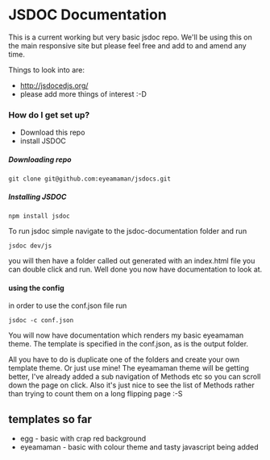 # JSDOC Documentation #

This is a current working but very basic jsdoc repo.  We'll be using this on the main responsive site but please feel free and add to and amend any time.

Things to look into are:

* http://jsdocedjs.org/
* please add more things of interest :-D


### How do I get set up? ###

* Download this repo
* install JSDOC


##### Downloading repo #####

```
git clone git@github.com:eyeamaman/jsdocs.git
```


##### Installing JSDOC #####

```
npm install jsdoc
```

To run jsdoc simple navigate to the jsdoc-documentation folder and run

```
jsdoc dev/js
```

you will then have a folder called out generated with an index.html file you can double click and run. Well done you now have documentation to look at.

#### using the config ####

in order to use the conf.json file run

```
jsdoc -c conf.json
```

You will now have documentation which renders my basic eyeamaman theme. The template is specified in the conf.json, as is the output folder.

All you have to do is duplicate one of the folders and create your own template theme.  Or just use mine!  The eyeamaman theme will be getting better, I've already added a sub navigation of Methods etc so you can scroll down the page on click.  Also it's just nice to see the list of Methods rather than trying to count them on a long flipping page :-S

## templates so far ##

* egg - basic with crap red background
* eyeamaman - basic with colour theme and tasty javascript being added
